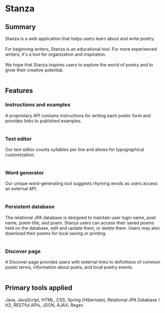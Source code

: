 # Stanza<br>
## Summary<br>
Stanza is a web application that helps users learn about and write poetry.<br><br>For beginning writers, Stanza is an educational tool. For more experienced writers, it's a tool for organization and inspiration.<br><br>
We hope that Stanza inspires users to explore the world of poetry and to grow their creative potential.<br><br>

## Features<br>
### Instructions and examples<br>
A proprietary API contains instructions for writing each poetic form and provides links to published examples.<br><br>
### Text editor<br>
Our text editor counts syllables per line and allows for typographical customization.<br><br>
### Word generator<br>
Our unique word-generating tool suggests rhyming words as users access an external API.<br><br>
### Persistent database<br>
The relational JPA database is designed to maintain user login name, poet name, poem title, and poem. Stanza users can access their saved poems held on the database, edit and update them, or delete them. Users may also download their poems for local saving or printing.<br><br>
### Discover page<br>
A Discover page provides users with external links to definitions of common poetic terms, information about poets, and local poetry events.<br><br>

## Primary tools applied<br>
Java, JavaScript, HTML, CSS, Spring (Hibernate), Relational JPA Database / H2, RESTful APIs, JSON, AJAX, Regex

